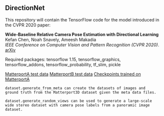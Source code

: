 ## DirectionNet

This repository will contain the TensorFlow code for the model introduced in the CVPR 2020 paper:

**Wide-Baseline Relative Camera Pose Estimation with Directional Learning** \
Kefan Chen, Noah Snavely, Ameesh Makadia \
*IEEE Conference on Computer Vision and Pattern Recognition (CVPR 2020)*. \
[arXiv](https://arxiv.org/abs/2106.03336)


Required packages: tensorflow 1.15, tensorflow_graphics, tensorflow_addons, tensorflow_probability, tf_slim, pickle

[MatterportA test data](https://drive.google.com/file/d/1be75Ys8vi1o7eeS_Rf0SuJxlTkDJNisZ/view?usp=sharing)
[MatterportB test data](https://drive.google.com/file/d/1PcyD_8TZOOKh6G8B8eUHQrOUEOMrMx_F/view?usp=sharing)
[Checkpoints trained on MatterportA](https://drive.google.com/file/d/1ATA1-FwWb_sKAV4uWcpj7ZrMu59ZhG3_/view?usp=sharing)


	dataset.generate_from_meta can create the datasets of images and ground truth from the Matterport3D dataset given the meta data files.

	dataset.generate_random_views can be used to generate a large-scale wide stereo dataset with camera pose labels from a panoramic image dataset.